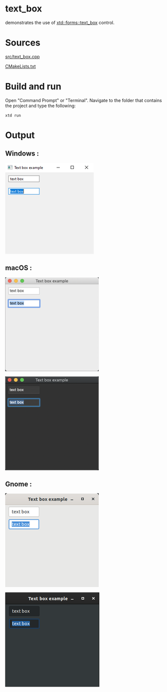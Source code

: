 # text_box

demonstrates the use of [xtd::forms::text_box](../../../src/xtd_forms/include/xtd/forms/text_box.hpp) control.

# Sources

[src/text_box.cpp](src/text_box.cpp)

[CMakeLists.txt](CMakeLists.txt)

# Build and run

Open "Command Prompt" or "Terminal". Navigate to the folder that contains the project and type the following:

```shell
xtd run
```

# Output

## Windows :

![Screenshot](../../../docs/pictures/examples/text_box_w.png)

## macOS :

![Screenshot](../../../docs/pictures/examples/text_box_m.png)

![Screenshot](../../../docs/pictures/examples/text_box_md.png)

## Gnome :

![Screenshot](../../../docs/pictures/examples/text_box_g.png)

![Screenshot](../../../docs/pictures/examples/text_box_gd.png)
